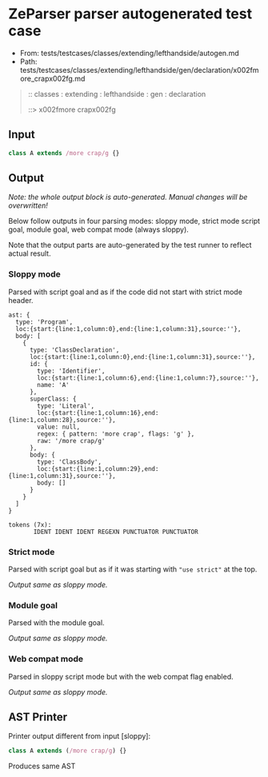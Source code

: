 # ZeParser parser autogenerated test case

- From: tests/testcases/classes/extending/lefthandside/autogen.md
- Path: tests/testcases/classes/extending/lefthandside/gen/declaration/x002fmore_crapx002fg.md

> :: classes : extending : lefthandside : gen : declaration
>
> ::> x002fmore crapx002fg

## Input


`````js
class A extends /more crap/g {}
`````

## Output

_Note: the whole output block is auto-generated. Manual changes will be overwritten!_

Below follow outputs in four parsing modes: sloppy mode, strict mode script goal, module goal, web compat mode (always sloppy).

Note that the output parts are auto-generated by the test runner to reflect actual result.

### Sloppy mode

Parsed with script goal and as if the code did not start with strict mode header.

`````
ast: {
  type: 'Program',
  loc:{start:{line:1,column:0},end:{line:1,column:31},source:''},
  body: [
    {
      type: 'ClassDeclaration',
      loc:{start:{line:1,column:0},end:{line:1,column:31},source:''},
      id: {
        type: 'Identifier',
        loc:{start:{line:1,column:6},end:{line:1,column:7},source:''},
        name: 'A'
      },
      superClass: {
        type: 'Literal',
        loc:{start:{line:1,column:16},end:{line:1,column:28},source:''},
        value: null,
        regex: { pattern: 'more crap', flags: 'g' },
        raw: '/more crap/g'
      },
      body: {
        type: 'ClassBody',
        loc:{start:{line:1,column:29},end:{line:1,column:31},source:''},
        body: []
      }
    }
  ]
}

tokens (7x):
       IDENT IDENT IDENT REGEXN PUNCTUATOR PUNCTUATOR
`````

### Strict mode

Parsed with script goal but as if it was starting with `"use strict"` at the top.

_Output same as sloppy mode._

### Module goal

Parsed with the module goal.

_Output same as sloppy mode._

### Web compat mode

Parsed in sloppy script mode but with the web compat flag enabled.

_Output same as sloppy mode._

## AST Printer

Printer output different from input [sloppy]:

````js
class A extends (/more crap/g) {}
````

Produces same AST

